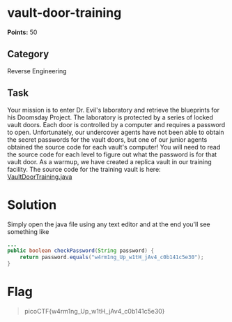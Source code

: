 # vault-door-training
**Points:** 50

## Category
Reverse Engineering

## Task
Your mission is to enter Dr. Evil's laboratory and retrieve the blueprints for his Doomsday Project. The laboratory is protected by a series of locked vault doors. Each door is controlled by a computer and requires a password to open. Unfortunately, our undercover agents have not been able to obtain the secret passwords for the vault doors, but one of our junior agents obtained the source code for each vault's computer! You will need to read the source code for each level to figure out what the password is for that vault door. As a warmup, we have created a replica vault in our training facility. The source code for the training vault is here: [VaultDoorTraining.java](https://2019shell1.picoctf.com/static/f0e644817bb3fc5975a7b8e99b8d7cf9/VaultDoorTraining.java)

# Solution
Simply open the java file using any text editor and at the end you'll see something like
```java
...
public boolean checkPassword(String password) {
    return password.equals("w4rm1ng_Up_w1tH_jAv4_c0b141c5e30");
}
```

# Flag
> picoCTF{w4rm1ng_Up_w1tH_jAv4_c0b141c5e30}
